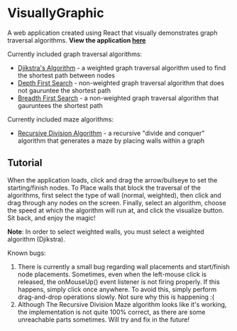 # VisuallyGraphic
A web application created using React that visually demonstrates graph traversal algorithms. **View the application [here](https://franksu1996.github.io/VisuallyGraphic/)**

Currently included graph traversal algorithms:
* [Djikstra's Algorithm](https://en.wikipedia.org/wiki/Dijkstra%27s_algorithm) - a weighted graph traversal algorithm used to find the shortest path between nodes
* [Depth First Search](https://en.wikipedia.org/wiki/Depth-first_search) - non-weighted graph traversal algorithm that does not gauruntee the shortest path
* [Breadth First Search](https://en.wikipedia.org/wiki/Breadth-first_search) - a non-weighted graph traversal algorithm that gauruntees the shortest path

Currently included maze algorithms:
* [Recursive Division Algorithm](http://people.cs.ksu.edu/~ashley78/wiki.ashleycoleman.me/index.php/Recursive_Division.html) - a recursive "divide and conquer" algorithm that generates a maze by placing walls within a graph

## Tutorial
When the application loads, click and drag the arrow/bullseye to set the starting/finish nodes. To Place walls that block the traversal of the algorithms, first select the type of wall (normal, weighted), then click and drag through any nodes on the screen. Finally, select an algorithm, choose the speed at which the algorithm will run at, and click the visualize button. Sit back, and enjoy the magic!

**Note**: In order to select weighted walls, you must select a weighted algorithm (Djikstra). 

Known bugs: 
  1. There is currently a small bug regarding wall placements and start/finish node placements. Sometimes, even when the left-mouse click is released, the onMouseUp() event listener is not firing properly. If this happens, simply click once anywhere. To avoid this, simply perform drag-and-drop operations slowly. Not sure why this is happening :(
  2. Although The Recursive Division Maze algorithm looks like it's working, the implementation is not quite 100% correct, as there are some unreachable parts sometimes. Will try and fix in the future!

